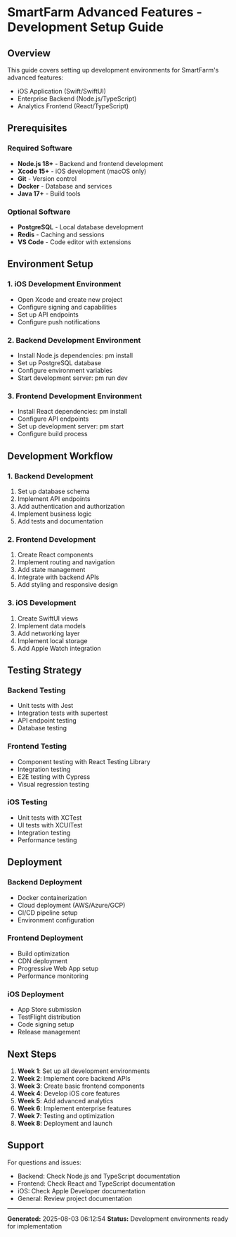 ﻿# SmartFarm Advanced Features - Development Setup Guide

## Overview
This guide covers setting up development environments for SmartFarm's advanced features:
- iOS Application (Swift/SwiftUI)
- Enterprise Backend (Node.js/TypeScript)
- Analytics Frontend (React/TypeScript)

## Prerequisites

### Required Software
- **Node.js 18+** - Backend and frontend development
- **Xcode 15+** - iOS development (macOS only)
- **Git** - Version control
- **Docker** - Database and services
- **Java 17+** - Build tools

### Optional Software
- **PostgreSQL** - Local database development
- **Redis** - Caching and sessions
- **VS Code** - Code editor with extensions

## Environment Setup

### 1. iOS Development Environment
- Open Xcode and create new project
- Configure signing and capabilities
- Set up API endpoints
- Configure push notifications

### 2. Backend Development Environment
- Install Node.js dependencies: 
pm install
- Set up PostgreSQL database
- Configure environment variables
- Start development server: 
pm run dev

### 3. Frontend Development Environment
- Install React dependencies: 
pm install
- Configure API endpoints
- Set up development server: 
pm start
- Configure build process

## Development Workflow

### 1. Backend Development
1. Set up database schema
2. Implement API endpoints
3. Add authentication and authorization
4. Implement business logic
5. Add tests and documentation

### 2. Frontend Development
1. Create React components
2. Implement routing and navigation
3. Add state management
4. Integrate with backend APIs
5. Add styling and responsive design

### 3. iOS Development
1. Create SwiftUI views
2. Implement data models
3. Add networking layer
4. Implement local storage
5. Add Apple Watch integration

## Testing Strategy

### Backend Testing
- Unit tests with Jest
- Integration tests with supertest
- API endpoint testing
- Database testing

### Frontend Testing
- Component testing with React Testing Library
- Integration testing
- E2E testing with Cypress
- Visual regression testing

### iOS Testing
- Unit tests with XCTest
- UI tests with XCUITest
- Integration testing
- Performance testing

## Deployment

### Backend Deployment
- Docker containerization
- Cloud deployment (AWS/Azure/GCP)
- CI/CD pipeline setup
- Environment configuration

### Frontend Deployment
- Build optimization
- CDN deployment
- Progressive Web App setup
- Performance monitoring

### iOS Deployment
- App Store submission
- TestFlight distribution
- Code signing setup
- Release management

## Next Steps

1. **Week 1**: Set up all development environments
2. **Week 2**: Implement core backend APIs
3. **Week 3**: Create basic frontend components
4. **Week 4**: Develop iOS core features
5. **Week 5**: Add advanced analytics
6. **Week 6**: Implement enterprise features
7. **Week 7**: Testing and optimization
8. **Week 8**: Deployment and launch

## Support

For questions and issues:
- Backend: Check Node.js and TypeScript documentation
- Frontend: Check React and TypeScript documentation
- iOS: Check Apple Developer documentation
- General: Review project documentation

---

**Generated:** 2025-08-03 06:12:54
**Status:** Development environments ready for implementation
